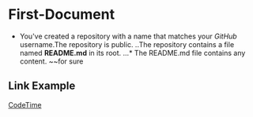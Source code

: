 # First-Document

  * You've created a repository with a name that matches your *GitHub* username.The repository is public.
  ..The repository contains a file named **README.md** in its root.
  ...* The README.md file contains any content. ~~for sure
 
## Link Example
[CodeTime](https://docs.github.com/en/github/setting-up-and-managing-your-github-profile/customizing-your-profile/managing-your-profile-readme)
